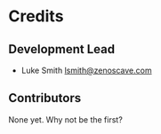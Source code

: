 # Credits

## Development Lead

* Luke Smith <lsmith@zenoscave.com>

## Contributors

None yet. Why not be the first?
